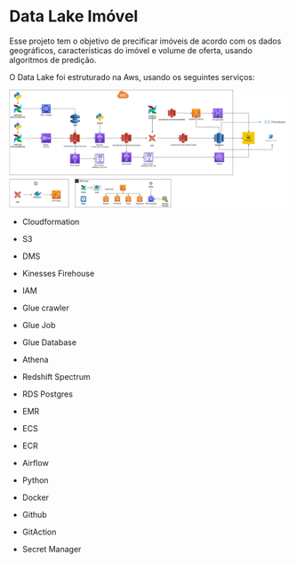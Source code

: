 # Data Lake Imóvel

Esse projeto tem o objetivo de precificar  imóveis de acordo com os dados geográficos, características do imóvel e volume de oferta, usando algoritmos de predição.


O Data Lake foi estruturado na Aws, usando os seguintes serviços:

![Data Lake](assets/DL_Imovel.png)


* Cloudformation
* S3
* DMS
* Kinesses Firehouse
* IAM
* Glue crawler
* Glue Job
* Glue Database
* Athena
* Redshift Spectrum
* RDS Postgres
* EMR
* ECS
* ECR

* Airflow
* Python
* Docker
* Github
* GitAction
* Secret Manager


